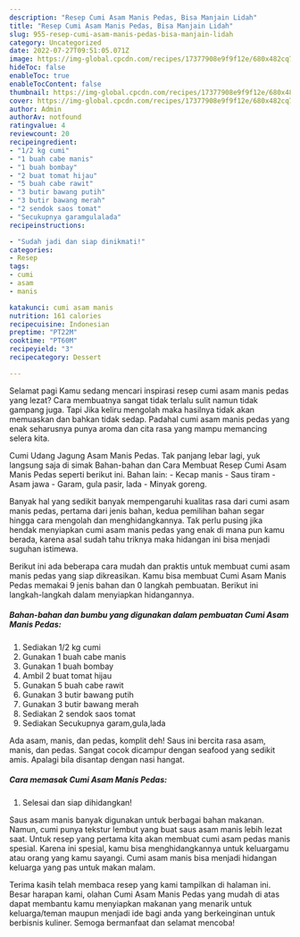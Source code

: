 ```yaml
---
description: "Resep Cumi Asam Manis Pedas, Bisa Manjain Lidah"
title: "Resep Cumi Asam Manis Pedas, Bisa Manjain Lidah"
slug: 955-resep-cumi-asam-manis-pedas-bisa-manjain-lidah
category: Uncategorized
date: 2022-07-27T09:51:05.071Z
image: https://img-global.cpcdn.com/recipes/17377908e9f9f12e/680x482cq70/cumi-asam-manis-pedas-foto-resep-utama.jpg
hideToc: false
enableToc: true
enableTocContent: false
thumbnail: https://img-global.cpcdn.com/recipes/17377908e9f9f12e/680x482cq70/cumi-asam-manis-pedas-foto-resep-utama.jpg
cover: https://img-global.cpcdn.com/recipes/17377908e9f9f12e/680x482cq70/cumi-asam-manis-pedas-foto-resep-utama.jpg
author: Admin
authorAv: notfound
ratingvalue: 4
reviewcount: 20
recipeingredient:
- "1/2 kg cumi"
- "1 buah cabe manis"
- "1 buah bombay"
- "2 buat tomat hijau"
- "5 buah cabe rawit"
- "3 butir bawang putih"
- "3 butir bawang merah"
- "2 sendok saos tomat"
- "Secukupnya garamgulalada"
recipeinstructions:

- "Sudah jadi dan siap dinikmati!"
categories:
- Resep
tags:
- cumi
- asam
- manis

katakunci: cumi asam manis 
nutrition: 161 calories
recipecuisine: Indonesian
preptime: "PT22M"
cooktime: "PT60M"
recipeyield: "3"
recipecategory: Dessert

---
```



Selamat pagi Kamu sedang mencari inspirasi resep cumi asam manis pedas yang lezat? Cara membuatnya sangat tidak terlalu sulit namun tidak gampang juga. Tapi Jika keliru mengolah maka hasilnya tidak akan memuaskan dan bahkan tidak sedap. Padahal cumi asam manis pedas yang enak seharusnya punya aroma dan cita rasa yang mampu memancing selera kita.


Cumi Udang Jagung Asam Manis Pedas. Tak panjang lebar lagi, yuk langsung saja di simak Bahan-bahan dan Cara Membuat Resep Cumi Asam Manis Pedas seperti berikut ini. Bahan lain: - Kecap manis - Saus tiram - Asam jawa - Garam, gula pasir, lada - Minyak goreng.

Banyak hal yang sedikit banyak mempengaruhi kualitas rasa dari cumi asam manis pedas, pertama dari jenis bahan, kedua pemilihan bahan segar hingga cara mengolah dan menghidangkannya. Tak perlu pusing jika hendak menyiapkan cumi asam manis pedas yang enak di mana pun kamu berada, karena asal sudah tahu triknya maka hidangan ini bisa menjadi suguhan istimewa.


Berikut ini ada beberapa cara mudah dan praktis untuk membuat cumi asam manis pedas yang siap dikreasikan. Kamu bisa membuat Cumi Asam Manis Pedas memakai 9 jenis bahan dan 0 langkah pembuatan. Berikut ini langkah-langkah dalam menyiapkan hidangannya.

<!--inarticleads1-->

##### Bahan-bahan dan bumbu yang digunakan dalam pembuatan Cumi Asam Manis Pedas:

1. Sediakan 1/2 kg cumi
1. Gunakan 1 buah cabe manis
1. Gunakan 1 buah bombay
1. Ambil 2 buat tomat hijau
1. Gunakan 5 buah cabe rawit
1. Gunakan 3 butir bawang putih
1. Gunakan 3 butir bawang merah
1. Sediakan 2 sendok saos tomat
1. Sediakan Secukupnya garam,gula,lada


Ada asam, manis, dan pedas, komplit deh! Saus ini bercita rasa asam, manis, dan pedas. Sangat cocok dicampur dengan seafood yang sedikit amis. Apalagi bila disantap dengan nasi hangat. 

<!--inarticleads2-->

##### Cara memasak Cumi Asam Manis Pedas:


1. Selesai dan siap dihidangkan!

Saus asam manis banyak digunakan untuk berbagai bahan makanan. Namun, cumi punya tekstur lembut yang buat saus asam manis lebih lezat saat. Untuk resep yang pertama kita akan membuat cumi asam pedas manis spesial. Karena ini spesial, kamu bisa menghidangkannya untuk keluargamu atau orang yang kamu sayangi. Cumi asam manis bisa menjadi hidangan keluarga yang pas untuk makan malam. 

Terima kasih telah membaca resep yang kami tampilkan di halaman ini. Besar harapan kami, olahan Cumi Asam Manis Pedas yang mudah di atas dapat membantu kamu menyiapkan makanan yang menarik untuk keluarga/teman maupun menjadi ide bagi anda yang berkeinginan untuk berbisnis kuliner. Semoga bermanfaat dan selamat mencoba!
